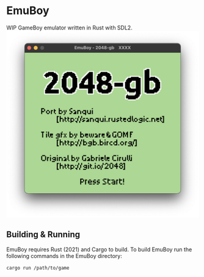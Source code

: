 # EmuBoy
WIP GameBoy emulator written in Rust with SDL2.
![Screenshot of 2048-gb running in EmuBoy](/images/screenshot.png)

## Building & Running 
EmuBoy requires Rust (2021) and Cargo to build. To build EmuBoy run the following commands in the EmuBoy directory:
```bash
cargo run /path/to/game
```
